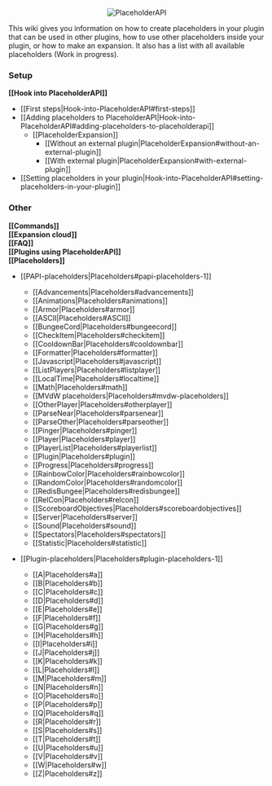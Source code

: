 <p align="center">
  <img src="https://i.imgur.com/puadJ8Z.png" alt="PlaceholderAPI">
</p>  
This wiki gives you information on how to create placeholders in your plugin that can be used in other plugins, how to use other placeholders inside your plugin, or how to make an expansion.  
It also has a list with all available placeholders (Work in progress).

### Setup
**[[Hook into PlaceholderAPI]]**
- [[First steps|Hook-into-PlaceholderAPI#first-steps]]
- [[Adding placeholders to PlaceholderAPI|Hook-into-PlaceholderAPI#adding-placeholders-to-placeholderapi]]
  - [[PlaceholderExpansion]]
    - [[Without an external plugin|PlaceholderExpansion#without-an-external-plugin]]
    - [[With external plugin|PlaceholderExpansion#with-external-plugin]]
- [[Setting placeholders in your plugin|Hook-into-PlaceholderAPI#setting-placeholders-in-your-plugin]]

### Other
**[[Commands]]**  
**[[Expansion cloud]]**  
**[[FAQ]]**  
**[[Plugins using PlaceholderAPI]]**  
**[[Placeholders]]**  
- [[PAPI-placeholders|Placeholders#papi-placeholders-1]]
  - [[Advancements|Placeholders#advancements]]
  - [[Animations|Placeholders#animations]]
  - [[Armor|Placeholders#armor]]
  - [[ASCII|Placeholders#ASCII]]
  - [[BungeeCord|Placeholders#bungeecord]]
  - [[CheckItem|Placeholders#checkitem]]
  - [[CooldownBar|Placeholders#cooldownbar]]
  - [[Formatter|Placeholders#formatter]]
  - [[Javascript|Placeholders#javascript]]
  - [[ListPlayers|Placeholders#listplayer]]
  - [[LocalTime|Placeholders#localtime]]
  - [[Math|Placeholders#math]]
  - [[MVdW placeholders|Placeholders#mvdw-placeholders]]
  - [[OtherPlayer|Placeholders#otherplayer]]
  - [[ParseNear|Placeholders#parsenear]]
  - [[ParseOther|Placeholders#parseother]]
  - [[Pinger|Placeholders#pinger]]
  - [[Player|Placeholders#player]]
  - [[PlayerList|Placeholders#playerlist]]
  - [[Plugin|Placeholders#plugin]]
  - [[Progress|Placeholders#progress]]
  - [[RainbowColor|Placeholders#rainbowcolor]]
  - [[RandomColor|Placeholders#randomcolor]]
  - [[RedisBungee|Placeholders#redisbungee]]
  - [[RelCon|Placeholders#relcon]]
  - [[ScoreboardObjectives|Placeholders#scoreboardobjectives]]
  - [[Server|Placeholders#server]]
  - [[Sound|Placeholders#sound]]
  - [[Spectators|Placeholders#spectators]]
  - [[Statistic|Placeholders#statistic]]
  
- [[Plugin-placeholders|Placeholders#plugin-placeholders-1]]
  - [[A|Placeholders#a]]
  - [[B|Placeholders#b]]
  - [[C|Placeholders#c]]
  - [[D|Placeholders#d]]
  - [[E|Placeholders#e]]
  - [[F|Placeholders#f]]
  - [[G|Placeholders#g]]
  - [[H|Placeholders#h]]
  - [[I|Placeholders#i]]
  - [[J|Placeholders#j]]
  - [[K|Placeholders#k]]
  - [[L|Placeholders#l]]
  - [[M|Placeholders#m]]
  - [[N|Placeholders#n]]
  - [[O|Placeholders#o]]
  - [[P|Placeholders#p]]
  - [[Q|Placeholders#q]]
  - [[R|Placeholders#r]]
  - [[S|Placeholders#s]]
  - [[T|Placeholders#t]]
  - [[U|Placeholders#u]]
  - [[V|Placeholders#v]]
  - [[W|Placeholders#w]]
  - [[Z|Placeholders#z]]
